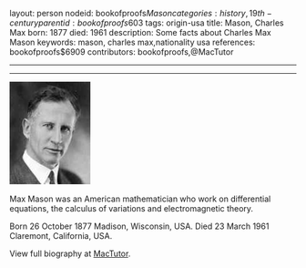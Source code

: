 layout: person
nodeid: bookofproofs$Mason
categories: history,19th-century
parentid: bookofproofs$603
tags: origin-usa
title: Mason, Charles Max
born: 1877
died: 1961
description: Some facts about Charles Max Mason
keywords: mason, charles max,nationality usa
references: bookofproofs$6909
contributors: bookofproofs,@MacTutor

---


---

![Mason.jpg](https://github.com/bookofproofs/bookofproofs.github.io/blob/main/_sources/_assets/images/portraits/Mason.jpg?raw=true)

Max Mason was an American mathematician who work on differential equations, the calculus of variations and electromagnetic theory.

Born 26 October 1877 Madison, Wisconsin, USA. Died 23 March 1961 Claremont, California, USA.


View full biography at [MacTutor](https://mathshistory.st-andrews.ac.uk/Biographies/Mason/).
